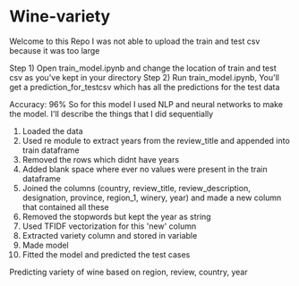# Wine-variety
Welcome to this Repo
I was not able to upload the train and test csv because it was too large

Step 1) Open train_model.ipynb and change the location of train and test csv as you've kept in your directory
Step 2) Run train_model.ipynb, You'll get a prediction_for_testcsv which has all the predictions for the test data

Accuracy: 96%
So for this model I used NLP and neural networks to make the model. I'll describe the things that I did sequentially
1) Loaded the data
2) Used re module to extract years from the review_title and appended into train dataframe
3) Removed the rows which didnt have years
4) Added blank space where ever no values were present in the train dataframe
5) Joined the columns (country, review_title, review_description, designation, province, region_1, winery, year) and made a new column that contained all these
6) Removed the stopwords but kept the year as string
7) Used TFIDF vectorization for this 'new' column 
8) Extracted variety column and stored in variable
9) Made model
10) Fitted the model and predicted the test cases


Predicting variety of wine based on region, review, country, year 

